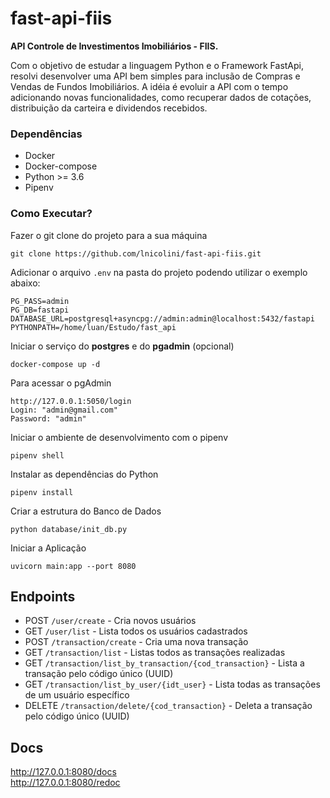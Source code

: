 # fast-api-fiis
**API Controle de Investimentos Imobiliários - FIIS.**

Com o objetivo de estudar a linguagem Python e o Framework FastApi, resolvi desenvolver
uma API bem simples para inclusão de Compras e Vendas de Fundos Imobiliários.
A idéia é evoluir a API com o tempo adicionando novas funcionalidades, como recuperar dados de cotações, distribuição da carteira e dividendos recebidos.

### Dependências
* Docker
* Docker-compose
* Python >= 3.6
* Pipenv

### Como Executar?
Fazer o git clone do projeto para a sua máquina
```shell
git clone https://github.com/lnicolini/fast-api-fiis.git
```
Adicionar o arquivo `.env` na pasta do projeto podendo utilizar o exemplo abaixo:
```PG_USER=admin
PG_PASS=admin
PG_DB=fastapi
DATABASE_URL=postgresql+asyncpg://admin:admin@localhost:5432/fastapi
PYTHONPATH=/home/luan/Estudo/fast_api
```
Iniciar o serviço do **postgres** e do **pgadmin** (opcional)
```shell
docker-compose up -d
```
Para acessar o pgAdmin
```shell
http://127.0.0.1:5050/login
Login: "admin@gmail.com"
Password: "admin"
```
Iniciar o ambiente de desenvolvimento com o pipenv
```shell
pipenv shell
```
Instalar as dependências do Python
```shell
pipenv install
```
Criar a estrutura do Banco de Dados
```shell
python database/init_db.py
```
Iniciar a Aplicação
```shell
uvicorn main:app --port 8080
```

## Endpoints

- POST `/user/create` - Cria novos usuários
- GET `/user/list` - Lista todos os usuários cadastrados
- POST `/transaction/create` - Cria uma nova transação
- GET `/transaction/list` - Listas todos as transações realizadas
- GET `/transaction/list_by_transaction/{cod_transaction}` - Lista a transação pelo código único (UUID)
- GET `/transaction/list_by_user/{idt_user}` - Lista todas as transações de um usuário específico
- DELETE `/transaction/delete/{cod_transaction}` - Deleta a transação pelo código único (UUID)

## Docs
http://127.0.0.1:8080/docs  
http://127.0.0.1:8080/redoc